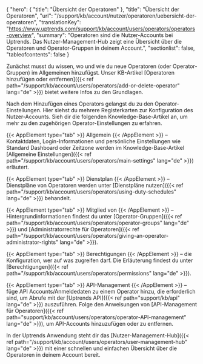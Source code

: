{
  "hero": {
    "title": "Übersicht der Operatoren"
  },
  "title": "Übersicht der Operatoren",
  "url": "/support/kb/account/nutzer/operatoren/uebersicht-der-operatoren",
  "translationKey": "https://www.uptrends.com/support/kb/account/users/operators/operators-overview",
  "summary": "Operatoren sind die Nutzer-Accounts bei Uptrends. Das Nutzer-Management-Hub zeigt eine Übersicht über die Operatoren und Operator-Gruppen in deinem Account.",
   "sectionlist": false,
   "tableofcontents": false
}

Zunächst musst du wissen, wo und wie du neue Operatoren (oder Operator-Gruppen) im Allgemeinen hinzufügst. Unser KB-Artikel [Operatoren hinzufügen oder entfernen]({{< ref path="/support/kb/account/users/operators/add-or-delete-operator" lang="de" >}}) bietet weitere Infos zu den Grundlagen.

Nach dem Hinzufügen eines Operators gelangst du zu den Operator-Einstellungen. Hier siehst du mehrere Registerkarten zur Konfiguration des Nutzer-Accounts. Sieh dir die folgenden Knowledge-Base-Artikel an, um mehr zu den zugehörigen Operator-Einstellungen zu erfahren.

{{< AppElement type="tab" >}} Allgemein {{< /AppElement >}} – Kontaktdaten, Login-Informationen und persönliche Einstellungen wie Standard Dashboard oder Zeitzone werden im Knowledge-Base-Artikel [Allgemeine Einstellungen]({{< ref path="/support/kb/account/users/operators/main-settings" lang="de" >}}) erläutert.

{{< AppElement type="tab" >}} Dienstplan {{< /AppElement >}} – Dienstpläne von Operatoren werden unter [Dienstpläne nutzen]({{< ref path="/support/kb/account/users/operators/using-duty-schedules" lang="de" >}}) behandelt.

{{< AppElement type="tab" >}} Mitglied von {{< /AppElement >}} – Hintergrundinformationen findest du unter [Operator-Gruppen]({{< ref path="/support/kb/account/users/operators/operator-groups" lang="de" >}}) und [Administratorrechte für Operatoren]({{< ref path="/support/kb/account/users/operators/giving-an-operator-administrator-rights" lang="de" >}}).

{{< AppElement type="tab" >}} Berechtigungen {{< /AppElement >}} – die Konfiguration, wer auf was zugreifen darf. Die Erläuterung findest du unter [Berechtigungen]({{< ref path="/support/kb/account/users/operators/permissions" lang="de" >}}).

{{< AppElement type="tab" >}} API-Management {{< /AppElement >}} – füge API Accounts/Anmeldedaten zu einem Operator hinzu, die erforderlich sind, um Abrufe mit der [Uptrends API]({{< ref path="support/kb/api" lang="de" >}}) auszuführen. Folge den Anweisungen von [API-Management für Operatoren]({{< ref path="support/kb/account/users/operators/operator-API-management" lang="de" >}}), um API-Accounts hinzuzufügen oder zu entfernen.

In der Uptrends Anwendung steht dir das [Nutzer-Management-Hub]({{< ref path="/support/kb/account/users/operators/user-management-hub" lang="de" >}}) mit einer schnellen und einfachen Übersicht über die Operatoren in deinem Account bereit.
